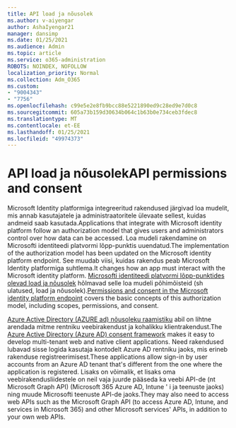 ```yaml
---
title: API load ja nõusolek
ms.author: v-aiyengar
author: AshaIyengar21
manager: dansimp
ms.date: 01/25/2021
ms.audience: Admin
ms.topic: article
ms.service: o365-administration
ROBOTS: NOINDEX, NOFOLLOW
localization_priority: Normal
ms.collection: Adm_O365
ms.custom:
- "9004343"
- "7756"
ms.openlocfilehash: c99e5e2e8fb9bcc88e5221890ed9c28ed9e7d0c8
ms.sourcegitcommit: 605a73b159d30634b064c1b63b0e734ceb3fdec8
ms.translationtype: MT
ms.contentlocale: et-EE
ms.lasthandoff: 01/25/2021
ms.locfileid: "49974373"
---
```

# <a name="api-permissions-and-consent"></a><span data-ttu-id="8d304-102">API load ja nõusolek</span><span class="sxs-lookup"><span data-stu-id="8d304-102">API permissions and consent</span></span>

<span data-ttu-id="8d304-103">Microsoft Identity platformiga integreeritud rakendused järgivad loa mudelit, mis annab kasutajatele ja administraatoritele ülevaate sellest, kuidas andmeid saab kasutada.</span><span class="sxs-lookup"><span data-stu-id="8d304-103">Applications that integrate with Microsoft identity platform follow an authorization model that gives users and administrators control over how data can be accessed.</span></span> <span data-ttu-id="8d304-104">Loa mudeli rakendamine on Microsofti identiteedi platvormi lõpp-punktis uuendatud.</span><span class="sxs-lookup"><span data-stu-id="8d304-104">The implementation of the authorization model has been updated on the Microsoft identity platform endpoint.</span></span> <span data-ttu-id="8d304-105">See muudab viisi, kuidas rakendus peab Microsoft Identity platformiga suhtlema.</span><span class="sxs-lookup"><span data-stu-id="8d304-105">It changes how an app must interact with the Microsoft identity platform.</span></span> <span data-ttu-id="8d304-106">[Microsofti identiteedi platvormi lõpp-punktides olevad load ja nõusolek](https://docs.microsoft.com/azure/active-directory/develop/v2-permissions-and-consent) hõlmavad selle loa mudeli põhimõisteid (sh ulatused, load ja nõusolek).</span><span class="sxs-lookup"><span data-stu-id="8d304-106">[Permissions and consent in the Microsoft identity platform endpoint](https://docs.microsoft.com/azure/active-directory/develop/v2-permissions-and-consent) covers the basic concepts of this authorization model, including scopes, permissions, and consent.</span></span>

<span data-ttu-id="8d304-107">[Azure Active Directory (AZURE ad) nõusoleku raamistiku](https://docs.microsoft.com/azure/active-directory/develop/consent-framework) abil on lihtne arendada mitme rentniku veebirakendust ja kohalikku klientrakendust.</span><span class="sxs-lookup"><span data-stu-id="8d304-107">The [Azure Active Directory (Azure AD) consent framework](https://docs.microsoft.com/azure/active-directory/develop/consent-framework) makes it easy to develop multi-tenant web and native client applications.</span></span> <span data-ttu-id="8d304-108">Need rakendused lubavad sisse logida kasutaja kontodelt Azure AD rentniku jaoks, mis erineb rakenduse registreerimisest.</span><span class="sxs-lookup"><span data-stu-id="8d304-108">These applications allow sign-in by user accounts from an Azure AD tenant that's different from the one where the application is registered.</span></span> <span data-ttu-id="8d304-109">Lisaks on võimalik, et lisaks oma veebirakendusliidestele on neil vaja juurde pääseda ka veebi API-de (nt Microsoft Graph API) (Microsoft 365 Azure AD, Intune ' i ja teenuste jaoks) ning muude Microsofti teenuste API-de jaoks.</span><span class="sxs-lookup"><span data-stu-id="8d304-109">They may also need to access web APIs such as the Microsoft Graph API (to access Azure AD, Intune, and services in Microsoft 365) and other Microsoft services' APIs, in addition to your own web APIs.</span></span>


